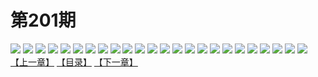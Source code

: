 # 第201期
![](https://mao.mhtupian.com/uploads/img/7563/137836/001.jpg)
![](https://mao.mhtupian.com/uploads/img/7563/137836/002.jpg)
![](https://mao.mhtupian.com/uploads/img/7563/137836/003.jpg)
![](https://mao.mhtupian.com/uploads/img/7563/137836/004.jpg)
![](https://mao.mhtupian.com/uploads/img/7563/137836/005.jpg)
![](https://mao.mhtupian.com/uploads/img/7563/137836/006.jpg)
![](https://mao.mhtupian.com/uploads/img/7563/137836/007.jpg)
![](https://mao.mhtupian.com/uploads/img/7563/137836/008.jpg)
![](https://mao.mhtupian.com/uploads/img/7563/137836/009.jpg)
![](https://mao.mhtupian.com/uploads/img/7563/137836/010.jpg)
![](https://mao.mhtupian.com/uploads/img/7563/137836/011.jpg)
![](https://mao.mhtupian.com/uploads/img/7563/137836/012.jpg)
![](https://mao.mhtupian.com/uploads/img/7563/137836/013.jpg)
![](https://mao.mhtupian.com/uploads/img/7563/137836/014.jpg)
![](https://mao.mhtupian.com/uploads/img/7563/137836/015.jpg)
![](https://mao.mhtupian.com/uploads/img/7563/137836/016.jpg)
![](https://mao.mhtupian.com/uploads/img/7563/137836/017.jpg)
![](https://mao.mhtupian.com/uploads/img/7563/137836/018.jpg)
![](https://mao.mhtupian.com/uploads/img/7563/137836/019.jpg)
![](https://mao.mhtupian.com/uploads/img/7563/137836/020.jpg)
![](https://mao.mhtupian.com/uploads/img/7563/137836/021.jpg)
![](https://mao.mhtupian.com/uploads/img/7563/137836/022.jpg)
![](https://mao.mhtupian.com/uploads/img/7563/137836/023.jpg)
![](https://mao.mhtupian.com/uploads/img/7563/137836/024.jpg)
[【上一章】](./81.md)
[【目录】](./README.md)
[【下一章】](./83.md)
